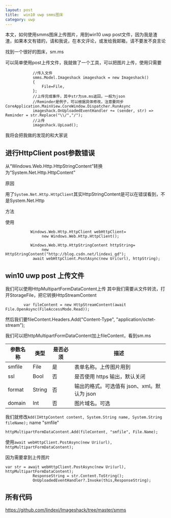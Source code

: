 ```yaml
---
layout: post
title:  win10 uwp smms图床 
category: uwp 
---
```


本文，如何使用smms图床上传图片，用到win10 uwp post文件，因为我是渣渣，如果本文有错的，请和我说，在本文评论，或发给我邮箱，请不要发不良言论
<!--more-->

找到一个很好的图床，sm.ms

可以简单使用post上传文件，我就做了一个工具，可以把图片上传，使用只需要

```
            //传入文件
            smms.Model.Imageshack imageshack = new Imageshack()
            {
                File=File,
            };
            //上传完成事件，其中str为sm.ms返回，一般为json
            //Reminder是例子，可以根据具体修改，注意要同步CoreApplication.MainView.CoreWindow.Dispatcher.RunAsync
            imageshack.OnUploadedEventHandler += (sender, str) => Reminder = str.Replace("\\/","/");
            //上传
            imageshack.UpLoad();
```

我将会把我做的发现的和大家说

## 进行HttpClient post参数错误

从“Windows.Web.Http.HttpStringContent”转换为“System.Net.Http.HttpContent”

原因

用了`System.Net.Http.HttpClient`其实HttpStringContent是可以在错误看到，不是System.Net.Http

方法

使用

```
           Windows.Web.Http.HttpClient webHttpClient=
                new Windows.Web.Http.HttpClient();

           Windows.Web.Http.HttpStringContent httpString=
                new HttpStringContent("http://blog.csdn.net/lindexi_gd");
            await webHttpClient.PostAsync(new Uri(url), httpString);
```


## win10 uwp post 上传文件

我们可以使用HttpMultipartFormDataContent上传
其中我们需要从文件转流，打开StorageFile，把它转换HttpStreamContent

            var fileContent = new HttpStreamContent(await File.OpenAsync(FileAccessMode.Read));

然后我们要fileContent.Headers.Add("Content-Type", "application/octet-stream");

我们可以把httpMultipartFormDataContent加上fileContent，看到sm.ms

|参数名称|类型|是否必须|描述|
|--|--|--|--|
|smfile|File|是|表单名称。上传图片用到|
|ssl	|Bool|	否|	是否使用 https 输出，默认关闭|
|format	|String|	否|	输出的格式。可选值有 json、xml。默认为 json|
|domain|	Int|	否|	图片域名。可选|

我们就修改`Add(IHttpContent content, System.String name, System.String fileName);` name "smfile"

    httpMultipartFormDataContent.Add(fileContent, "smfile", File.Name);

使用`await webHttpClient.PostAsync(new Uri(url), httpMultipartFormDataContent);`

因为需要拿到上传图片

```
var str = await webHttpClient.PostAsync(new Uri(url), httpMultipartFormDataContent);
            ResponseString = str.Content.ToString();
            OnUploadedEventHandler?.Invoke(this,ResponseString);
```

## 所有代码

https://github.com/lindexi/Imageshack/tree/master/smms




